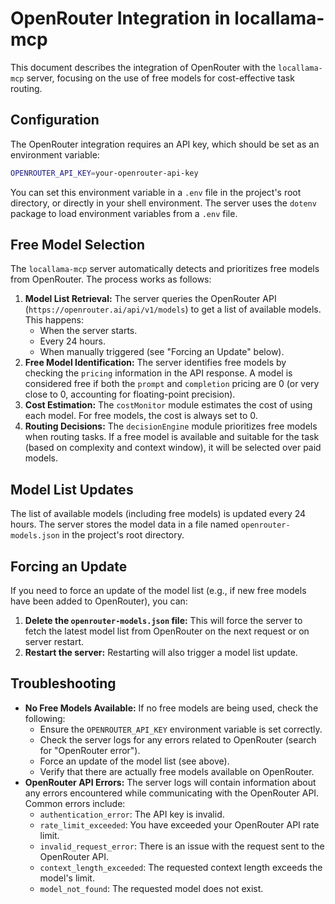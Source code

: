 # OpenRouter Integration in locallama-mcp

This document describes the integration of OpenRouter with the `locallama-mcp` server, focusing on the use of free models for cost-effective task routing.

## Configuration

The OpenRouter integration requires an API key, which should be set as an environment variable:

```bash
OPENROUTER_API_KEY=your-openrouter-api-key
```

You can set this environment variable in a `.env` file in the project's root directory, or directly in your shell environment. The server uses the `dotenv` package to load environment variables from a `.env` file.

## Free Model Selection

The `locallama-mcp` server automatically detects and prioritizes free models from OpenRouter. The process works as follows:

1.  **Model List Retrieval:** The server queries the OpenRouter API (`https://openrouter.ai/api/v1/models`) to get a list of available models. This happens:
    *   When the server starts.
    *   Every 24 hours.
    *   When manually triggered (see "Forcing an Update" below).
2.  **Free Model Identification:** The server identifies free models by checking the `pricing` information in the API response. A model is considered free if both the `prompt` and `completion` pricing are 0 (or very close to 0, accounting for floating-point precision).
3.  **Cost Estimation:** The `costMonitor` module estimates the cost of using each model. For free models, the cost is always set to 0.
4.  **Routing Decisions:** The `decisionEngine` module prioritizes free models when routing tasks. If a free model is available and suitable for the task (based on complexity and context window), it will be selected over paid models.

## Model List Updates

The list of available models (including free models) is updated every 24 hours. The server stores the model data in a file named `openrouter-models.json` in the project's root directory.

## Forcing an Update

If you need to force an update of the model list (e.g., if new free models have been added to OpenRouter), you can:

1.  **Delete the `openrouter-models.json` file:** This will force the server to fetch the latest model list from OpenRouter on the next request or on server restart.
2. **Restart the server:** Restarting will also trigger a model list update.

## Troubleshooting

*   **No Free Models Available:** If no free models are being used, check the following:
    *   Ensure the `OPENROUTER_API_KEY` environment variable is set correctly.
    *   Check the server logs for any errors related to OpenRouter (search for "OpenRouter error").
    *   Force an update of the model list (see above).
    *   Verify that there are actually free models available on OpenRouter.
*   **OpenRouter API Errors:** The server logs will contain information about any errors encountered while communicating with the OpenRouter API. Common errors include:
    *   `authentication_error`: The API key is invalid.
    *   `rate_limit_exceeded`: You have exceeded your OpenRouter API rate limit.
    *   `invalid_request_error`: There is an issue with the request sent to the OpenRouter API.
    *   `context_length_exceeded`: The requested context length exceeds the model's limit.
    *   `model_not_found`: The requested model does not exist.